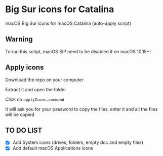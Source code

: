 # Big Sur icons for Catalina

macOS Big Sur icons for macOS Catalina (auto-apply script)

## Warning

To run this script, macOS SIP need to be disabled if on macOS 10.15+!

## Apply icons

Download the repo on your computer

Extract it and open the folder

Click on ``applyIcons.command``

It will ask you for your password to copy the files, enter it and all the files will be copied

## TO DO LIST

- [x] Add System icons (drives, folders, empty doc and empty files)
- [x] Add default macOS Applications icons
